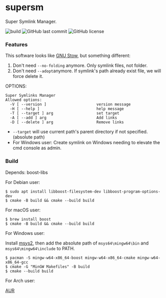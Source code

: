# supersm
Super Symlink Manager. 

![build](https://github.com/peeweep/supersm/workflows/build/badge.svg)
![GitHub last commit](https://img.shields.io/github/last-commit/peeweep/supersm)
![GitHub license](https://img.shields.io/github/license/peeweep/supersm)

### Features

This software looks like [GNU Stow](https://www.gnu.org/software/stow/), but something different:

1. Don't need `--no-folding` anymore.
    Only symlink files, not folder.
2. Don't need `--adopt`anymore.
    If symlink's path already exist file, we will force delete it.

OPTIONS:

```text
Super Symlinks Manager
Allowed options:
  -V [ --version ]                      version message
  -H [ --help ]                         help message
  -T [ --target ] arg                   set target
  -A [ --add ] arg                      Add links
  -D [ --delete ] arg                   Remove links
```

* `--target` will use current path's parent directory if not specified.(absolute path)
* For Windows user: Create symlink on Windows needing to elevate the cmd console as admin.

### Build

Depends: boost-libs

For Debian user:
```
$ sudo apt install libboost-filesystem-dev libboost-program-options-dev
$ cmake -B build && cmake --build build
```

For macOS user:
```
$ brew install boost
$ cmake -B build && cmake --build build
```

For Windows user:

Install [msys2](https://www.msys2.org/), then add the absolute path of `msys64\mingw64\bin` and `msys64\mingw64\include` to PATH.

```
$ pacman -S mingw-w64-x86_64-boost mingw-w64-x86_64-cmake mingw-w64-x86_64-gcc
$ cmake -G "MinGW Makefiles" -B build
$ cmake --build build
```

For Arch user:

[AUR](https://aur.archlinux.org/packages/supersm)
